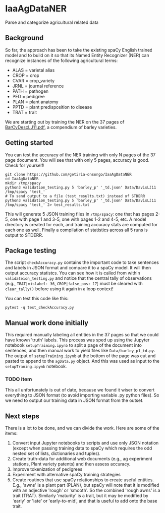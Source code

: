 # IaaAgDataNER
Parse and categorize agricultural related data

## Background
So far, the approach has been to take the existing spaCy English trained
model and to build on it so that its Named Entity Recognizer (NER) can
recognize instances of the following agricultural terms:
- ALAS = varietal alias
- CROP = crop
- CVAR = crop_variety
- JRNL = journal reference
- PATH = pathogen
- PED  = pedigree
- PLAN = plant anatomy
- PPTD = plant predisposition to disease
- TRAT = trait

We are starting out by training the NER on the 37 pages of
[BarCvDescLJ11.pdf](https://smallgrains.ucdavis.edu/cereal_files/BarCvDescLJ11.pdf),
a compendium of barley varieties.

## Getting started
You can test the accuracy of the NER training with only N pages of the 37 page document. You will see that with only 5 pages, accuracy is good. Check for yourself!
```
git clone https://github.com/getiria-onsongo/IaaAgDataNER
cd IaaAgDataNER
mkdir /tmp/spacy
python3 validation_testing.py 5 'barley_p' '_td.json' Data/DavisLJ11 /tmp/spacy 'test_'
# To send output to a file (test_results.txt) instead of STDERR
python3 validation_testing.py 5 'barley_p' '_td.json' Data/DavisLJ11 /tmp/spacy 'test_' 2> test_results.txt
```
This will generate 5 JSON training files in `/tmp/spacy`: one that has
pages 2-5, one with page 1 and 3-5, one with pages 1-2 and 4-5, etc. A
model directory is created for each, and training accuracy stats are computed
for each one as well. Finally a compilation of statistics across all 5 runs
is output to STDERR.

## Package testing
The script `checkAccuracy.py` contains the important code to take sentences and
labels in JSON format and compare it to a spaCy model. It will then output
accuracy statistcs. You can see how it is called from within
`validateion_testing.py` and notice that the central tally of observations
(e.g., `TRAT|mislabel: 36`, `CROP|false_pos: 17`) must be cleared with
`clear_tally()` before using it again in a loop context!

You can test this code like this:
```
pytest -q test_checkAccuracy.py
```

## Manual work done initially
This required manually labeling all
entities in the 37 pages so that we could have known 'truth' labels.
This process was sped up using the Jupyter notebook `setupTraining.ipynb`
to split a page of the document into sentences, and then manual work to
yield files like `Data/barley_p1_td.py`. The output of `setupTraining.ipynb`
at the bottom of the page was cut and pasted to append to the `agData.py`
object. And this was used as input to the `setupTraning.ipynb` notebook.

### TODO item
This all unfortunately is out of date, because we found it wiser to convert everything to JSON format (to avoid importing variable .py python files). So we need to output our training data in JSON format from the outset.

## Next steps
There is a lot to be done, and we can divide the work. Here are some of the
items:
1. Convert input Jupyter notebooks to scripts and use only JSON notation
 (except when passing training data to spaCy which requires the odd nested
 set of lists, dictionaries and tuples).
2. Create truth-data for additional web documents (e.g., ag experiment stations, Plant variety patents) and then assess accuracy.
3. Improve tokenization of pedigrees
4. Experiment with alternative spaCy training strategies
5. Create routines that use spaCy relationships to create useful entities. E.g., 'awns' is a plant part (PLAN), but spaCy will note that it is modified with an adjective 'rough' or 'smooth'. So the combined 'rough awns' is a trait (TRAT). Similarly 'maturity' is a trait, but it may be modified by 'early' or 'late' or 'early-to-mid', and that is useful to add onto the base trait.
